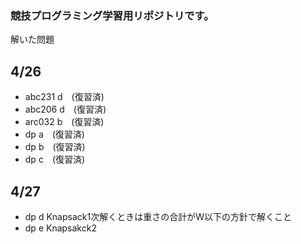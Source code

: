 ### 競技プログラミング学習用リポジトリです。  

解いた問題
## 4/26
* abc231 d　(復習済)
* abc206 d　(復習済)
* arc032 b　(復習済)
* dp a　(復習済)
* dp b　(復習済)
* dp c　(復習済)

## 4/27
* dp d Knapsack1次解くときは重さの合計がW以下の方針で解くこと
* dp e Knapsakck2